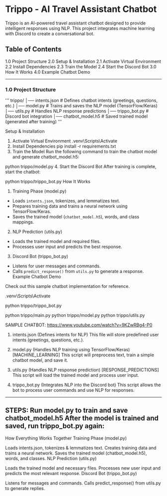 # Trippo - AI Travel Assistant Chatbot

Trippo is an AI-powered travel assistant chatbot designed to provide intelligent responses using NLP. This project integrates machine learning with Discord to create a conversational bot.

## Table of Contents

1.0 Project Structure 
2.0 Setup & Installation
    2.1 Activate Virtual Environment
    2.2 Install Dependencies
    2.3 Train the Model
    2.4 Start the Discord Bot
3.0 How It Works
4.0 Example Chatbot Demo

---------------------
### 1.0 Project Structure

'''
trippo/
│── intents.json        # Defines chatbot intents (greetings, questions, etc.)
│── model.py            # Trains and saves the NLP model (TensorFlow/Keras)
│── utils.py            # Handles NLP response predictions
│── trippo_bot.py       # Discord bot integration
│── chatbot_model.h5    # Saved trained model (generated after training)
''' 

Setup & Installation

1. Activate Virtual Environment
.venv\Scripts\Activate
2. Install Dependencies
pip install -r requirements.txt
3. Train the Model
Run the following command to train the chatbot model and generate chatbot_model.h5:

python trippo/model.py
4. Start the Discord Bot
After training is complete, start the chatbot:

python trippo/trippo_bot.py
How It Works

1. Training Phase (model.py)
- Loads `intents.json`, tokenizes, and lemmatizes text.
- Prepares training data and trains a neural network using TensorFlow/Keras.
- Saves the trained model (`chatbot_model.h5`), words, and class mappings.
2. NLP Prediction (utils.py)
- Loads the trained model and required files.
- Processes user input and predicts the best response.
3. Discord Bot (trippo_bot.py)
- Listens for user messages and commands.
- Calls `predict_response()` from `utils.py` to generate a response.
Example Chatbot Demo

Check out this sample chatbot implementation for reference.







.venv\Scripts\Activate

python trippo/trippo_bot.py

python trippo/main.py
python trippo/model.py
python trippo/utils.py


SAMPLE CHATBOT:
https://www.youtube.com/watch?v=9KZwRBg4-P0


1. intents.json (Defines intents for NLP)
This file will store predefined user intents (greetings, questions, etc.).

2. model.py (Handles NLP training using TensorFlow/Keras) [MACHINE_LEARNING]
This script will preprocess text, train a simple chatbot model, and save it.

3. utils.py (Handles NLP response prediction) [RESPONSE_PREDICTIONS]
This script will load the trained model and process user input.

4. trippo_bot.py (Integrates NLP into the Discord bot)
This script allows the bot to process user commands and use NLP for responses.



--------------------------------------------------------------
STEPS:
Run model.py to train and save chatbot_model.h5
After the model is trained and saved, run trippo_bot.py again:
--------------------------------------------------------------



How Everything Works Together
Training Phase (model.py)

Loads intents.json, tokenizes & lemmatizes text.
Creates training data and trains a neural network.
Saves the trained model (chatbot_model.h5), words, and classes.
NLP Prediction (utils.py)

Loads the trained model and necessary files.
Processes new user input and predicts the most relevant response.
Discord Bot (trippo_bot.py)

Listens for messages and commands.
Calls predict_response() from utils.py to generate replies.